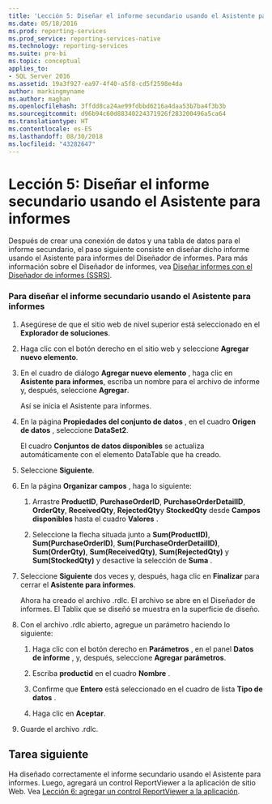 ```yaml
---
title: 'Lección 5: Diseñar el informe secundario usando el Asistente para informes | Microsoft Docs'
ms.date: 05/18/2016
ms.prod: reporting-services
ms.prod_service: reporting-services-native
ms.technology: reporting-services
ms.suite: pro-bi
ms.topic: conceptual
applies_to:
- SQL Server 2016
ms.assetid: 19a3f927-ea97-4f40-a5f8-cd5f2598e4da
author: markingmyname
ms.author: maghan
ms.openlocfilehash: 3ffdd8ca24ae99fdbbd6216a4daa53b7ba4f3b3b
ms.sourcegitcommit: d96b94c60d88340224371926f283200496a5ca64
ms.translationtype: HT
ms.contentlocale: es-ES
ms.lasthandoff: 08/30/2018
ms.locfileid: "43282647"
---
```

# <a name="lesson-5-design-the-child-report-using-the-report-wizard"></a>Lección 5: Diseñar el informe secundario usando el Asistente para informes
Después de crear una conexión de datos y una tabla de datos para el informe secundario, el paso siguiente consiste en diseñar dicho informe usando el Asistente para informes del Diseñador de informes. Para más información sobre el Diseñador de informes, vea [Diseñar informes con el Diseñador de informes &#40;SSRS&#41;](../reporting-services/tools/design-reporting-services-paginated-reports-with-report-designer-ssrs.md).  
  
### <a name="to-design-the-child-report-using-the-report-wizard"></a>Para diseñar el informe secundario usando el Asistente para informes  
  
1.  Asegúrese de que el sitio web de nivel superior está seleccionado en el **Explorador de soluciones**.  
  
2.  Haga clic con el botón derecho en el sitio web y seleccione **Agregar nuevo elemento**.  
  
3.  En el cuadro de diálogo **Agregar nuevo elemento** , haga clic en **Asistente para informes**, escriba un nombre para el archivo de informe y, después, seleccione **Agregar**.  
  
    Así se inicia el Asistente para informes.  
  
4.  En la página **Propiedades del conjunto de datos** , en el cuadro **Origen de datos** , seleccione **DataSet2**.  
  
    El cuadro **Conjuntos de datos disponibles** se actualiza automáticamente con el elemento DataTable que ha creado.  
  
5.  Seleccione **Siguiente**.  
  
6.  En la página **Organizar campos** , haga lo siguiente:  
  
    1.  Arrastre **ProductID**, **PurchaseOrderID**, **PurchaseOrderDetailID**, **OrderQty**, **ReceivedQty**, **RejectedQty**y **StockedQty** desde **Campos disponibles** hasta el cuadro **Valores** .  
  
    2.  Seleccione la flecha situada junto a **Sum(ProductID)**, **Sum(PurchaseOrderID)**, **Sum(PurchaseOrderDetailID)**, **Sum(OrderQty)**, **Sum(ReceivedQty)**, **Sum(RejectedQty)** y **Sum(StockedQty)** y desactive la selección de **Suma** .  
  
7.  Seleccione **Siguiente** dos veces y, después, haga clic en **Finalizar** para cerrar el **Asistente para informes**.  
  
    Ahora ha creado el archivo .rdlc. El archivo se abre en el Diseñador de informes. El Tablix que se diseñó se muestra en la superficie de diseño.  
  
8.  Con el archivo .rdlc abierto, agregue un parámetro haciendo lo siguiente:  
  
    1.  Haga clic con el botón derecho en **Parámetros** , en el panel **Datos de informe** , y, después, seleccione **Agregar parámetros**.  
  
    2.  Escriba **productid** en el cuadro **Nombre** .  
  
    3.  Confirme que **Entero** está seleccionado en el cuadro de lista **Tipo de datos** .  
  
    4.  Haga clic en **Aceptar**.  
  
9. Guarde el archivo .rdlc.  
  
## <a name="next-task"></a>Tarea siguiente  
Ha diseñado correctamente el informe secundario usando el Asistente para informes. Luego, agregará un control ReportViewer a la aplicación de sitio Web. Vea [Lección 6: agregar un control ReportViewer a la aplicación](../reporting-services/lesson-6-add-a-reportviewer-control-to-the-application.md).  
  
  
  

